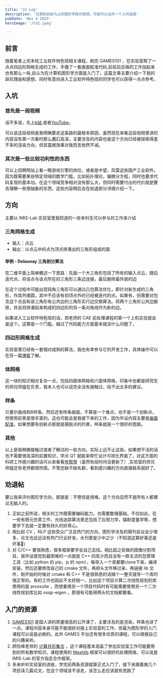 ```yaml
---
title: 'CG Log'
description: '记录到目前为止的图形学踩坑感想，可能可以当作一个入坑指南'
pubDate: 'Nov 4 2023'
heroImage: '/CGI.jpeg'

---
```


## 前言

随着笔者上完本校工业软件特色班相关课程，刷完 GAMES101 ，在实验室帮了一点点四边形网格生成的工作，手撸了一套曲面配准代码,前前后后做的工作加起来也有那么一些,自认为在计算机图形学方面是入门了。这篇文章主要介绍一下我的踩坑理由和感想，同时有意向进入工业软件特色班的同学也可以获得一点点参考。

## 入坑

### 首先是一段视频

话不多说，先上[b站](https://www.bilibili.com/video/BV1Hk4y1q7Rz/),或者[YouTube](https://www.youtube.com/watch?v=yTimLYi9XJ4)。

可以说这段视频是我明确要走这条路的最根本原因，虽然现在来看这段视频里讲的内容没有第一次看时那么魔幻高深，主要涉及的内容也是这个方向已经被探索得差不多的渲染方向，但其震撼效果对我而言依然不减。

<div align = 'center'><mux-video playback-id="4WGcgy01hwAXwImZqgQ2g00917At5SALmvbNtxsfgKdqU" controls /></div>

### 其次是一些比较功利性的东西

可以上招聘网站上看一眼游戏引擎的岗位，或者是中望，风雷这些国产工业软件。因为既需要某些特定领域的数学门槛，比如拓扑理论，偏微分方程，同时也要求代码复现的基本功。在这个领域竞争相对没有那么大，但同时需要付出的代价就是要去理解一些很抽象的东西，这些内容稍后会在劝退部分详细介绍一下。

## 方向

主要以 IMIS-Lab 实验室里我知道的一些本科生可以参与的工作来介绍

### 三角网格生成

- 输入：点云
- 输出：以点云中的点为顶点拼凑出的三角形组成的面

#### 举例 - Delaunay 三角剖分算法

在二维平面上简单概述一下思路：先画一个大三角形包括了所有的输入点云，随后迭代点，将该点与该点所在的三角形三条边连接，最后删除最外层的边

在这个过程中可能出现钝角三角形可以通过凸包算法优化，即针对新生成的三角形，作其外接圆，其中不应该有初顶点外的已经被迭代的点。如果有，则需要对包含这个点且和该三角形有公共边的三角形实行边交换算法。将两个三角形公共边删除，并且将拼凑起来构成的四边形的另一条对角线作为新的边。

如果进入工业软件特色班的话，郑老师的 CAE 前处理课程的第一个上机实验就会是这个。这算是一个门槛，越过了代码能力方面基本就没什么问题了。

### 四边形网格生成

实验室里已经有一套相对成熟的算法，我也有幸参与它的开发工作，具体操作可以在另一篇[博客](/blog/morse/)了解。

### 体网格

这一块的知识相对复杂一点，包括四面体网格和六面体网格，印象中也都是研究生的师兄师姐在负责，我本人也可以说完全没有接触过，给不出太多的建议。

### 样条

贝塞尔曲线和B样条，然后还有样条曲面，不算是一个难点，也不是一个创新点，但使用前景是很丰富的。这也可能会是我接下来的工作，因为毕设内容主要是[曲面配准]( /blog/registration/)，如果想要有创新点那就是摆脱点的约束，样条就是一个很好的思路。

### 其他

以上是我稍微接触过或者了解过的一些方向，实际上远不止这些。如果想干活的话也不需要很高深的前置知识，学点 QT 就能来帮忙设计可视化界面了，对这方面的科研工作感兴趣的话可以来看看[传帮带]( https://www.kdocs.cn/l/cfSLy50pDUwP)（虽然有段时间没更新了）,实验室的师兄师姐还有老师都很热情。不管还缺不缺名额，看到感兴趣的方向直接联系就好了。

## 劝退帖

要让我来评价图形学方向，那就是：不卷但是很难。这个方向显然不是所有人都建议无脑入的。

1. 正如之前所说，相关的工作既需要编码能力，也需要数理基础。不仅如此，在一些有限元仿真工作，光线追踪算法里还包括了应用力学，辐射度量学等，想要学下去就一定要有持久的好奇心。
2. 相比起 CV ，NLP 这些受众广泛且热门的方向，图形学涉及的期刊会议会少很多，论文也远远没有热门行业好发，水刊更是少中之少（不知道这算好事还是坏事🤪）
3. 对 C/C++  要很熟悉，很多框架要学会自己去找。相比起之前做的图像分割项目，我毕设感觉到最困难的一点就是 C++ 的库少而且没有一款主流的包管理工具（比如 python 的 pip，js 的 npm），每导入一个库都要clone下来，编译安装，然后还要修改自己的 cmake 文件，再把头文件移过来，再链接 lib 文件，刚开始的时候对 cmake 和 C++ 不是很熟悉的话搞个一整天就导一个库时很正常的。有的工作也因此不太好统一，比如这个项目计算二次线性规划的库使用的是 proxsuite ，而想重用另一个项目代码时有可能需要使用另一个二次线性规划库比如 osqp-eigen ，那很有可能得两头的文档都要看。

## 入门的资源

1. [GAMES101](https://sites.cs.ucsb.edu/~lingqi/teaching/games101.html) 是国人讲的质量很高的公开课了，主要涉及的是渲染，样条也讲了一点。课程内容本身可能不能很好对接上实验室的工作，但最为图形学的入门课程可以说是必刷的。此外 GAMES 平台还有很多优质的课程，可以根据自己的兴趣来听。
2. 顾险峰老师的 [计算共形集合]( https://space.bilibili.com/446605493) ，这个课程基本涵盖了参加实验室工作可能要用到的所有数学知识，课程使用的 [Meshlib](https://github.com/mathsyouth/meshlib) 框架可以很好的处理网格，可以说是 IMIS-Lab 的官方指定合作框架。
3. 多来听听实验室的讲座，学完前两条资源就算正式入门了，接下来跟着做几个项目读几篇论文，在这个领域该不该走，该怎么走应该就有思路了
